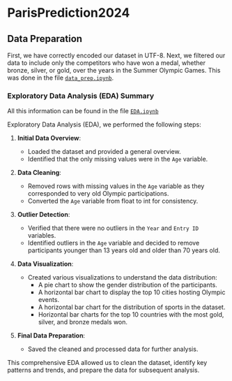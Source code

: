 # ParisPrediction2024

## Data Preparation

First, we have correctly encoded our dataset in UTF-8. Next, we filtered our data to include only the competitors who have won a medal, whether bronze, silver, or gold, over the years in the Summer Olympic Games. This was done in the file [`data_prep.ipynb`](./data_prep.ipynb).


### Exploratory Data Analysis (EDA) Summary

All this information can be found in the file  [`EDA.ipynb`](.EDA.ipynb)

 Exploratory Data Analysis (EDA), we performed the following steps:

1. **Initial Data Overview**:
   - Loaded the dataset and provided a general overview.
   - Identified that the only missing values were in the `Age` variable.

2. **Data Cleaning**:
   - Removed rows with missing values in the `Age` variable as they corresponded to very old Olympic participations.
   - Converted the `Age` variable from float to int for consistency.

3. **Outlier Detection**:
   - Verified that there were no outliers in the `Year` and `Entry ID` variables.
   - Identified outliers in the `Age` variable and decided to remove participants younger than 13 years old and older than 70 years old.

4. **Data Visualization**:
   - Created various visualizations to understand the data distribution:
     - A pie chart to show the gender distribution of the participants.
     - A horizontal bar chart to display the top 10 cities hosting Olympic events.
     - A horizontal bar chart for the distribution of sports in the dataset.
     - Horizontal bar charts for the top 10 countries with the most gold, silver, and bronze medals won.

5. **Final Data Preparation**:
   - Saved the cleaned and processed data for further analysis.

This comprehensive EDA allowed us to clean the dataset, identify key patterns and trends, and prepare the data for subsequent analysis.
